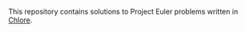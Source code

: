 This repository contains solutions to Project Euler problems written in [Chlore](https://github.com/trap-representation/Chlore).
